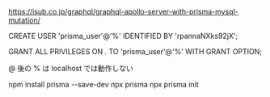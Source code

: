 https://isub.co.jp/graphql/graphql-apollo-server-with-prisma-mysql-mutation/


CREATE USER 'prisma_user'@'%'
  IDENTIFIED BY 'rpannaNXks92jX';
 
GRANT ALL PRIVILEGES ON *.* TO 'prisma_user'@'%' WITH GRANT OPTION;

@ 後の % は localhost では動作しない



npm install prisma --save-dev
npx prisma
npx prisma init